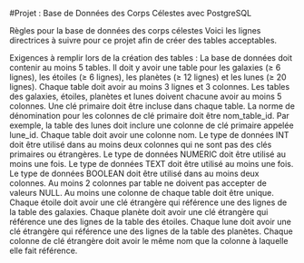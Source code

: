 #Projet : Base de Données des Corps Célestes avec PostgreSQL

Règles pour la base de données des corps célestes
Voici les lignes directrices à suivre pour ce projet afin de créer des tables acceptables.

Exigences à remplir lors de la création des tables :
La base de données doit contenir au moins 5 tables.
Il doit y avoir une table pour les galaxies (≥ 6 lignes), les étoiles (≥ 6 lignes), les planètes (≥ 12 lignes) et les lunes (≥ 20 lignes).
Chaque table doit avoir au moins 3 lignes et 3 colonnes.
Les tables des galaxies, étoiles, planètes et lunes doivent chacune avoir au moins 5 colonnes.
Une clé primaire doit être incluse dans chaque table. La norme de dénomination pour les colonnes de clé primaire doit être nom_table_id. Par exemple, la table des lunes doit inclure une colonne de clé primaire appelée lune_id.
Chaque table doit avoir une colonne nom.
Le type de données INT doit être utilisé dans au moins deux colonnes qui ne sont pas des clés primaires ou étrangères.
Le type de données NUMERIC doit être utilisé au moins une fois.
Le type de données TEXT doit être utilisé au moins une fois.
Le type de données BOOLEAN doit être utilisé dans au moins deux colonnes.
Au moins 2 colonnes par table ne doivent pas accepter de valeurs NULL.
Au moins une colonne de chaque table doit être unique.
Chaque étoile doit avoir une clé étrangère qui référence une des lignes de la table des galaxies.
Chaque planète doit avoir une clé étrangère qui référence une des lignes de la table des étoiles.
Chaque lune doit avoir une clé étrangère qui référence une des lignes de la table des planètes.
Chaque colonne de clé étrangère doit avoir le même nom que la colonne à laquelle elle fait référence.
